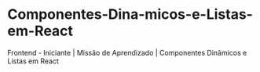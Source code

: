 # Componentes-Dina-micos-e-Listas-em-React
Frontend - Iniciante | Missão de Aprendizado | Componentes Dinâmicos e Listas em React
